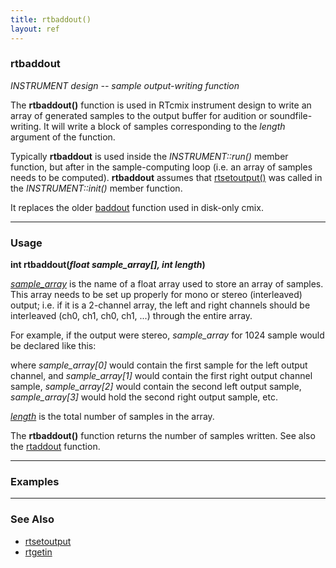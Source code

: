 ```yaml
---
title: rtbaddout()
layout: ref
---
```


### rtbaddout

*INSTRUMENT design -- sample output-writing function*  
  
The **rtbaddout()** function is used in RTcmix instrument design to
write an array of generated samples to the output buffer for audition or
soundfile-writing. It will write a block of samples corresponding to the
*length* argument of the function.

Typically **rtbaddout** is used inside the *INSTRUMENT::run()* member
function, but after in the sample-computing loop (i.e. an array of
samples needs to be computed). **rtbaddout** assumes that
[rtsetoutput()](rtsetoutput.html) was called in the *INSTRUMENT::init()*
member function.

It replaces the older [baddout](ADDOUT.html) function used in disk-only
cmix.

-----

### Usage

**int rtbaddout(***float sample\_array\[\], int length***)**  
  

<u>*sample\_array*</u> is the name of a float array used to store an
array of samples. This array needs to be set up properly for mono or
stereo (interleaved) output; i.e. if it is a 2-channel array, the left
and right channels should be interleaved (ch0, ch1, ch0, ch1, ...)
through the entire array.

For example, if the output were stereo, *sample\_array* for 1024 sample
would be declared like this:

where *sample\_array\[0\]* would contain the first sample for the left
output channel, and *sample\_array\[1\]* would contain the first right
output channel sample, *sample\_array\[2\]* would contain the second
left output sample, *sample\_array\[3\]* would hold the second right
output sample, etc.  
  
<u>*length*</u> is the total number of samples in the array.  
  
The **rtbaddout()** function returns the number of samples written. See
also the [rtaddout](rtaddout.html) function.

-----

### Examples

  

-----

### See Also

  - [rtsetoutput](rtsetoutput.html)
  - [rtgetin](rtgetin.html)
